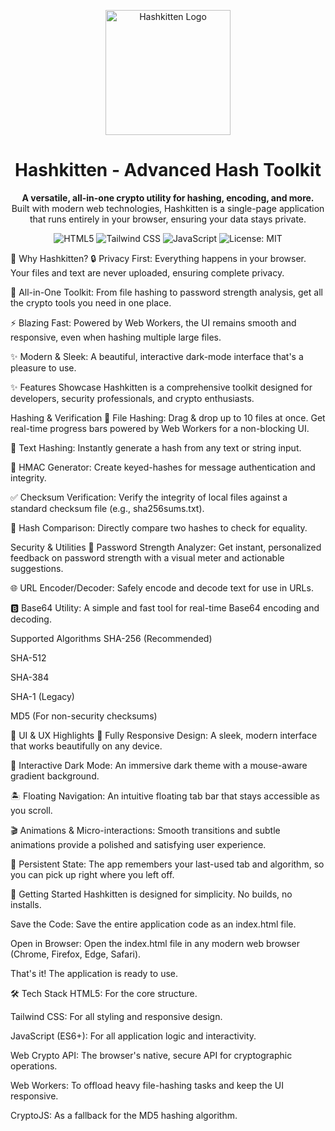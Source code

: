 <p align="center">
<img src="https://www.google.com/search?q=https://i.postimg.cc/NfLR2hrw/Gemini_Generated_Image_at6166at6166at61-removebg-preview.png" alt="Hashkitten Logo" width="200"/>
</p>

<h1 align="center">Hashkitten - Advanced Hash Toolkit</h1>

<p align="center">
<strong>A versatile, all-in-one crypto utility for hashing, encoding, and more.</strong>
<br />
Built with modern web technologies, Hashkitten is a single-page application that runs entirely in your browser, ensuring your data stays private.
</p>

<p align="center">
<img src="https://www.google.com/search?q=https://img.shields.io/badge/HTML5-E34F26%3Fstyle%3Dfor-the-badge%26logo%3Dhtml5%26logoColor%3Dwhite" alt="HTML5">
<img src="https://www.google.com/search?q=https://img.shields.io/badge/Tailwind_CSS-38B2AC%3Fstyle%3Dfor-the-badge%26logo%3Dtailwind-css%26logoColor%3Dwhite" alt="Tailwind CSS">
<img src="https://www.google.com/search?q=https://img.shields.io/badge/JavaScript-F7DF1E%3Fstyle%3Dfor-the-badge%26logo%3Djavascript%26logoColor%3Dblack" alt="JavaScript">
<img src="https://www.google.com/search?q=https://img.shields.io/badge/License-MIT-yellow.svg%3Fstyle%3Dfor-the-badge" alt="License: MIT">
</p>

🌟 Why Hashkitten?
🔒 Privacy First: Everything happens in your browser. Your files and text are never uploaded, ensuring complete privacy.

🧰 All-in-One Toolkit: From file hashing to password strength analysis, get all the crypto tools you need in one place.

⚡ Blazing Fast: Powered by Web Workers, the UI remains smooth and responsive, even when hashing multiple large files.

✨ Modern & Sleek: A beautiful, interactive dark-mode interface that's a pleasure to use.

✨ Features Showcase
Hashkitten is a comprehensive toolkit designed for developers, security professionals, and crypto enthusiasts.

Hashing & Verification
📁 File Hashing: Drag & drop up to 10 files at once. Get real-time progress bars powered by Web Workers for a non-blocking UI.

📝 Text Hashing: Instantly generate a hash from any text or string input.

🔗 HMAC Generator: Create keyed-hashes for message authentication and integrity.

✅ Checksum Verification: Verify the integrity of local files against a standard checksum file (e.g., sha256sums.txt).

🔄 Hash Comparison: Directly compare two hashes to check for equality.

Security & Utilities
🔐 Password Strength Analyzer: Get instant, personalized feedback on password strength with a visual meter and actionable suggestions.

🌐 URL Encoder/Decoder: Safely encode and decode text for use in URLs.

🅱️ Base64 Utility: A simple and fast tool for real-time Base64 encoding and decoding.

Supported Algorithms
SHA-256 (Recommended)

SHA-512

SHA-384

SHA-1 (Legacy)

MD5 (For non-security checksums)

🎨 UI & UX Highlights
📱 Fully Responsive Design: A sleek, modern interface that works beautifully on any device.

🌌 Interactive Dark Mode: An immersive dark theme with a mouse-aware gradient background.

🏝️ Floating Navigation: An intuitive floating tab bar that stays accessible as you scroll.

🎬 Animations & Micro-interactions: Smooth transitions and subtle animations provide a polished and satisfying user experience.

🧠 Persistent State: The app remembers your last-used tab and algorithm, so you can pick up right where you left off.

🚀 Getting Started
Hashkitten is designed for simplicity. No builds, no installs.

Save the Code: Save the entire application code as an index.html file.

Open in Browser: Open the index.html file in any modern web browser (Chrome, Firefox, Edge, Safari).

That's it! The application is ready to use.

🛠️ Tech Stack
HTML5: For the core structure.

Tailwind CSS: For all styling and responsive design.

JavaScript (ES6+): For all application logic and interactivity.

Web Crypto API: The browser's native, secure API for cryptographic operations.

Web Workers: To offload heavy file-hashing tasks and keep the UI responsive.

CryptoJS: As a fallback for the MD5 hashing algorithm.
